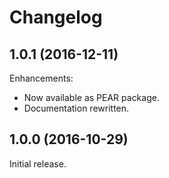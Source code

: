 
# Changelog

## 1.0.1 (2016-12-11)

Enhancements:
- Now available as PEAR package.
- Documentation rewritten.

## 1.0.0 (2016-10-29)

Initial release.
